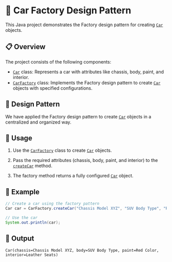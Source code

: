 # 🚗 Car Factory Design Pattern

This Java project demonstrates the Factory design pattern for creating [`Car`](Car.java) objects.

## 📋 Overview

The project consists of the following components:

- [`Car`](Car.java) class: Represents a car with attributes like chassis, body, paint, and interior.
- [`CarFactory`](CarFactory.java) class: Implements the Factory design pattern to create [`Car`](Car.java) objects with specified configurations.

## 🎨 Design Pattern

We have applied the Factory design pattern to create [`Car`](Car.java) objects in a centralized and organized way.

## 🚀 Usage

1. Use the [`CarFactory`](CarFactory.java) class to create [`Car`](Car.java) objects.

2. Pass the required attributes (chassis, body, paint, and interior) to the [`createCar`](CarFactory.java#L4) method.

3. The factory method returns a fully configured [`Car`](Car.java) object.

## 🏁 Example

```java
// Create a car using the factory pattern
Car car = CarFactory.createCar("Chassis Model XYZ", "SUV Body Type", "Red Color", "Leather Seats");

// Use the car
System.out.println(car);
```

## 📝 Output

```
Car(chassis=Chassis Model XYZ, body=SUV Body Type, paint=Red Color, interior=Leather Seats)
```